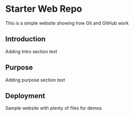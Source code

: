 # Starter Web Repo

This is a simple website showing how Git and GitHub work

## Introduction

Adding Intro section text

## Purpose

Adding purpose section text

## Deployment

Sample website with plenty of files for demos